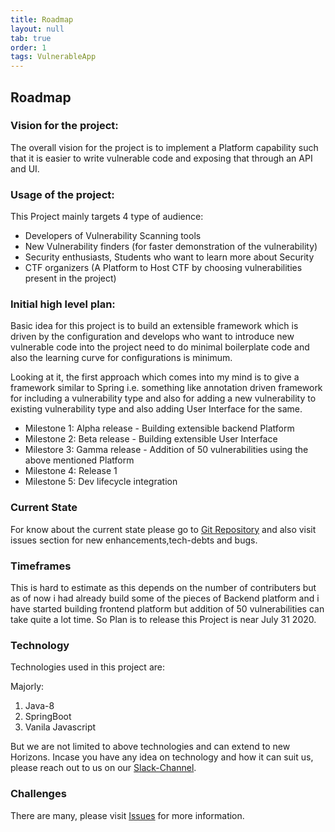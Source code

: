 ```yaml
---
title: Roadmap
layout: null
tab: true
order: 1
tags: VulnerableApp
---
```


## Roadmap
### Vision for the project:

The overall vision for the project is to implement a Platform capability such that it is easier to write 
vulnerable code and exposing that through an API and UI. 

### Usage of the project:

This Project mainly targets 4 type of audience:
* Developers of Vulnerability Scanning tools
* New Vulnerability finders (for faster demonstration of the vulnerability)
* Security enthusiasts, Students who want to learn more about Security
* CTF organizers (A Platform to Host CTF by choosing vulnerabilities present in the project)

### Initial high level plan:

Basic idea for this project is to build an extensible framework which is driven by the configuration and develops who want to introduce new vulnerable code into the project need to do minimal boilerplate code and also the learning curve for configurations is minimum.

Looking at it, the first approach which comes into my mind is to give a framework similar to Spring i.e. something like annotation driven framework for including a vulnerability type and also for adding a new vulnerability to existing vulnerability type and also adding User Interface for the same. 

* Milestone 1: Alpha release - Building extensible backend Platform
* Milestone 2: Beta release - Building extensible User Interface
* Milestore 3: Gamma release - Addition of 50 vulnerabilities using the above mentioned Platform
* Milestone 4: Release 1 
* Milestone 5: Dev lifecycle integration

### Current State
For know about the current state please go to [Git Repository](https://github.com/SasanLabs/VulnerableApp) and also visit issues section for new enhancements,tech-debts and bugs.

### Timeframes
This is hard to estimate as this depends on the number of contributers but as of now i had already build some of the pieces of Backend platform and i have started building frontend platform but addition of 50 vulnerabilities can take quite a lot time. So Plan is to release this Project is near July 31 2020.

### Technology
Technologies used in this project are:

Majorly:
1. Java-8
2. SpringBoot
3. Vanila Javascript

But we are not limited to above technologies and can extend to new Horizons.
Incase you have any idea on technology and how it can suit us, please reach out to us on our [Slack-Channel](https://owasp.slack.com/messages/#owasp-vulnerableapp/).

### Challenges
There are many, please visit [Issues](https://github.com/SasanLabs/VulnerableApp/issues) for more information.
